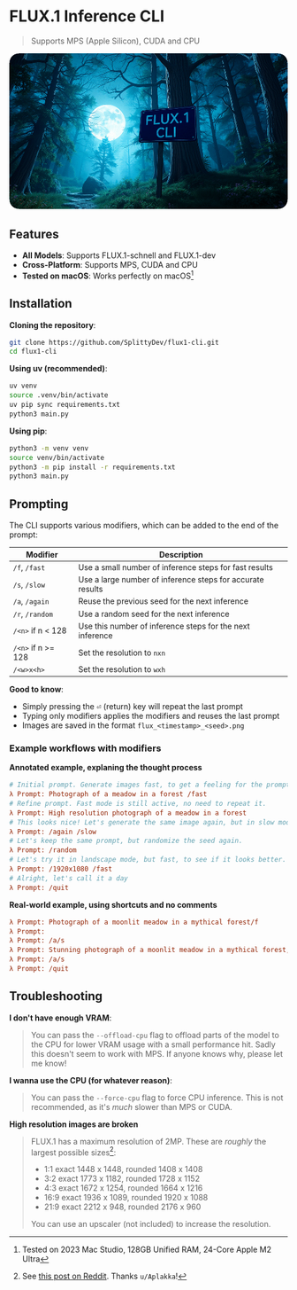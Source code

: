 # FLUX.1 Inference CLI
> Supports MPS (Apple Silicon), CUDA and CPU

![](./banner.png)

## Features

- **All Models**: Supports FLUX.1-schnell and FLUX.1-dev
- **Cross-Platform**: Supports MPS, CUDA and CPU
- **Tested on macOS**: Works perfectly on macOS[^1]

## Installation

**Cloning the repository**:
```bash
git clone https://github.com/SplittyDev/flux1-cli.git
cd flux1-cli
```

**Using uv (recommended)**:
```bash
uv venv
source .venv/bin/activate
uv pip sync requirements.txt
python3 main.py
```

**Using pip**:
```bash
python3 -m venv venv
source venv/bin/activate
python3 -m pip install -r requirements.txt
python3 main.py
```

## Prompting

The CLI supports various modifiers, which can be added to the end of the prompt:

| Modifier           | Description                                                |
| ------------------ | ---------------------------------------------------------- |
| `/f`, `/fast`      | Use a small number of inference steps for fast results     |
| `/s`, `/slow`      | Use a large number of inference steps for accurate results |
| `/a`, `/again`     | Reuse the previous seed for the next inference             |
| `/r`, `/random`    | Use a random seed for the next inference                   |
| `/<n>` if n < 128  | Use this number of inference steps for the next inference  |
| `/<n>` if n >= 128 | Set the resolution to `nxn`                                |
| `/<w>x<h>`         | Set the resolution to `wxh`                                |

**Good to know**:

- Simply pressing the <kbd>⏎</kbd> (return) key will repeat the last prompt
- Typing only modifiers applies the modifiers and reuses the last prompt
- Images are saved in the format `flux_<timestamp>_<seed>.png`

### Example workflows with modifiers

**Annotated example, explaning the thought process**

```ini
# Initial prompt. Generate images fast, to get a feeling for the prompt.
λ Prompt: Photograph of a meadow in a forest /fast
# Refine prompt. Fast mode is still active, no need to repeat it.
λ Prompt: High resolution photograph of a meadow in a forest
# This looks nice! Let's generate the same image again, but in slow mode.
λ Prompt: /again /slow
# Let's keep the same prompt, but randomize the seed again.
λ Prompt: /random
# Let's try it in landscape mode, but fast, to see if it looks better.
λ Prompt: /1920x1080 /fast
# Alright, let's call it a day
λ Prompt: /quit
```

**Real-world example, using shortcuts and no comments**

```ini
λ Prompt: Photograph of a moonlit meadow in a mythical forest/f
λ Prompt: 
λ Prompt: /a/s
λ Prompt: Stunning photograph of a moonlit meadow in a mythical forest, godrays/r/f
λ Prompt: /a/s
λ Prompt: /quit
```

## Troubleshooting

**I don't have enough VRAM**:
> You can pass the `--offload-cpu` flag to offload parts of the model to the CPU for lower VRAM usage with a small performance hit. Sadly this doesn't seem to work with MPS. If anyone knows why, please let me know!

**I wanna use the CPU (for whatever reason)**:
> You can pass the `--force-cpu` flag to force CPU inference. This is not recommended, as it's _much_ slower than MPS or CUDA.

**High resolution images are broken**
> FLUX.1 has a maximum resolution of 2MP. These are _roughly_ the largest possible sizes[^2]:
> - 1:1 exact 1448 x 1448, rounded 1408 x 1408
> - 3:2 exact 1773 x 1182, rounded 1728 x 1152
> - 4:3 exact 1672 x 1254, rounded 1664 x 1216
> - 16:9 exact 1936 x 1089, rounded 1920 x 1088
> - 21:9 exact 2212 x 948, rounded 2176 x 960
>
> You can use an upscaler (not included) to increase the resolution.

<!-- Footnotes -->

[^1]: Tested on 2023 Mac Studio, 128GB Unified RAM, 24-Core Apple M2 Ultra
[^2]: See [this post on Reddit](https://www.reddit.com/r/StableDiffusion/comments/1enxdga/flux_recommended_resolutions_from_01_to_20/). Thanks `u/Aplakka`!
